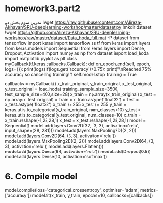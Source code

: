 # homework3.part2
تمرین سوم بخش دو
!wget https://raw.githubusercontent.com/Alireza-Akhavan/SRU-deeplearning-workshop/master/dataset.py
!mkdir dataset
!wget https://github.com/Alireza-Akhavan/SRU-deeplearning-workshop/raw/master/dataset/Data_hoda_full.mat -P dataset
from tensorflow import keras
import tensorflow as tf
from keras import layers
from keras.models import Sequential
from keras.layers import Dense, Dropout, Activation
import numpy as np
from dataset import load_hoda
import matplotlib.pyplot as plt
class myCallback(tf.keras.callbacks.Callback):
    def on_epoch_end(self, epoch, logs={}):
        print(logs)
        if(logs.get('accuracy')>0.75):
            print("\nReached 75% accuracy so cancelling training!")
            self.model.stop_training = True
            
callbacks = myCallback()
x_train_original, y_train_original, x_test_original, y_test_original = load_hoda(
                                                                        training_sample_size=3500,
                                                                        test_sample_size=400,size=28)
x_train = np.array(x_train_original)
x_test = np.array(x_test_original)
x_train = x_train.astype('float32')
x_test = x_test.astype('float32')
x_train /= 255
x_test /= 255
y_train = keras.utils.to_categorical(y_train_original, num_classes=10)
y_test = keras.utils.to_categorical(y_test_original, num_classes=10)
x_train = x_train.reshape(-1,28,28,1)
x_test = x_test.reshape(-1,28,28,1)
model = Sequential()
model.add(layers.Conv2D(32, (3, 3), activation='relu',
                        input_shape=(28, 28,1)))
model.add(layers.MaxPooling2D((2, 2)))
model.add(layers.Conv2D(64, (3, 3), activation='relu'))
model.add(layers.MaxPooling2D((2, 2)))
model.add(layers.Conv2D(64, (3, 3), activation='relu'))
model.add(layers.Flatten())
model.add(layers.Dense(64, activation='relu'))
model.add(Dropout(0.5))
model.add(layers.Dense(10, activation='softmax'))

# 6. Compile model
model.compile(loss='categorical_crossentropy',
              optimizer='adam',
              metrics=['accuracy'])
model.fit(x_train, y_train, epochs=10, callbacks=[callbacks])
